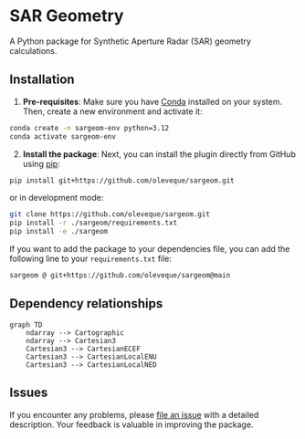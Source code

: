 # SAR Geometry

A Python package for Synthetic Aperture Radar (SAR) geometry calculations.

## Installation

1. **Pre-requisites**: Make sure you have [Conda](https://docs.anaconda.com/miniconda/) installed on your system. Then, create a new environment and activate it:

```bash
conda create -n sargeom-env python=3.12
conda activate sargeom-env
```

2. **Install the package**: Next, you can install the plugin directly from GitHub using [pip](https://pypi.org/project/pip/):

```bash
pip install git+https://github.com/oleveque/sargeom.git
```

or in development mode:

```bash
git clone https://github.com/oleveque/sargeom.git
pip install -r ./sargeom/requirements.txt
pip install -e ./sargeom
```

If you want to add the package to your dependencies file, you can add the following line to your `requirements.txt` file:

```bash
sargeom @ git+https://github.com/oleveque/sargeom@main
```

## Dependency relationships

```mermaid
graph TD
    ndarray --> Cartographic
    ndarray --> Cartesian3
    Cartesian3 --> CartesianECEF
    Cartesian3 --> CartesianLocalENU
    Cartesian3 --> CartesianLocalNED
```

## Issues

If you encounter any problems, please [file an issue](https://github.com/oleveque/sargeom/issues) with a detailed description.
Your feedback is valuable in improving the package.
